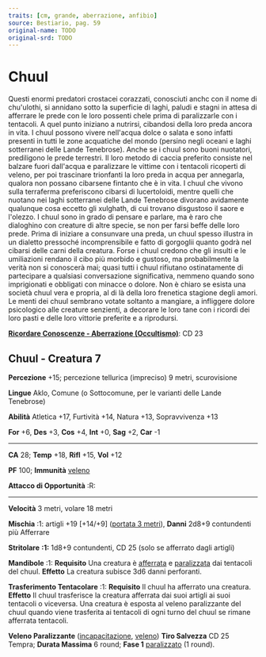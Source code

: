 ```yaml
---
traits: [cm, grande, aberrazione, anfibio]
source: Bestiario, pag. 59
original-name: TODO
original-srd: TODO
---
```


# Chuul

Questi enormi predatori crostacei corazzati, conosciuti anchc con il nome di
chu'ulothi, si annidano sotto la superficie di laghi, paludi e stagni in attesa
di afferrare le prede con le loro possenti chele prima di paralizzarle con i
tentacoli. A quel punto iniziano a nutrirsi, cibandosi della loro preda ancora
in vita. I chuul possono vivere nell'acqua dolce o salata e sono infatti
presenti in tutti le zone acquatiche del mondo (persino negli oceani e laghi
sotterranei delle Lande Tenebrose). Anche se i chuul sono buoni nuotatori,
prediligono le prede terrestri. Il loro metodo di caccia preferito consiste nel
balzare fuori dall'acqua e paralizzare le vittime con i tentacoli ricoperti di
veleno, per poi trascinare trionfanti la loro preda in acqua per annegarla,
qualora non possano cibarsene fintanto che è in vita. I chuul che vivono sulla
terraferma preferiscono cibarsi di lucertoloidi, mentre quelli che nuotano nei
laghi sotterranei delle Lande Tenebrose divorano avidamente qualunque cosa
eccetto gli xulghath, di cui trovano disgustoso il saore e l'olezzo. I chuul
sono in grado di pensare e parlare, ma è raro che dialoghino con creature di
altre specie, se non per farsi beffe delle loro prede. Prima di iniziare a
consunvare una preda, un chuul spesso illustra in un dialetto pressoché
incomprensibile e fatto di gorgoglii quanto godrà nel cibarsi delle carni della
creatura. Forse i chuul credono che gli insulti e le umiliazioni rendano il cibo
più morbido e gustoso, ma probabilmente la verità non si conoscerà mai; quasi
tutti i chuul rifiutano ostinatamente di partecipare a qualsiasi conversazione
significativa, nemmeno quando sono imprigionati e obbligati con minacce o
dolore. Non è chiaro se esista una società chuul vera e propria, al di là della
loro frenetica stagione degli amori. Le menti dei chuul sembrano votate soltanto
a mangiare, a infliggere dolore psicologico alle creature senzienti, a decorare
le loro tane con i ricordi dei loro pasti e delle loro vittorie preferite e a
riprodursi.

**[Ricordare Conoscenze - Aberrazione (Occultismo)](/azioni/ricordare-conoscenze)**:
CD 23

## Chuul - Creatura 7

**Percezione** +15; percezione tellurica (impreciso) 9 metri, scurovisione

**Lingue** Aklo, Comune (o Sottocomune, per le varianti delle Lande Tenebrose)

**Abilità** Atletica +17, Furtività +14, Natura +13, Sopravvivenza +13

**For** +6, **Des** +3, **Cos** +4, **Int** +0, **Sag** +2, **Car** -1

---

**CA** 28; **Temp** +18, **Rifl** +15, **Vol** +12

**PF** 100; **Immunità** [veleno](/tratti/veleno)

**Attacco di Opportunità** :R:

---

**Velocità** 3 metri, volare 18 metri

**Mischia** :1: artigli +19 \[+14/+9] ([portata 3 metri](/tratti/portata)),
**Danni** 2d8+9 contundenti più Afferrare

**Stritolare** **:1:** 1d8+9 contundenti, CD 25 (solo se afferrato dagli
artigli)

**Mandibole** :1: **Requisito** Una creatura è
[afferrata](/condizioni/afferrato) e [paralizzata](/condizioni/paralizzato) dai
tentacoli del chuul. **Effetto** La creatura subisce 3d6 danni perforanti.

**Trasferimento Tentacolare** :1: **Requisito** Il chuul ha afferrato una
creatura. **Effetto** Il chuul trasferisce la creatura afferrata dai suoi
artigli ai suoi tentacoli o viceversa. Una creatura è esposta al veleno
paralizzante del chuul quando viene trasferita ai tentacoli di ogni turno del
chuul se rimane afferrata tentacoli.

**Veleno Paralizzante** ([incapacitazione](/tratti/incapacitazione),
[veleno](/tratti/veleno)) **Tiro Salvezza** CD 25 Tempra; **Durata Massima** 6
round; **Fase 1** [paralizzato](/condizioni/paralizzato) (1 round).
